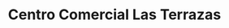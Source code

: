 ---
title: "Centro Comercial Las Terrazas"
url: /san-salvador/centro-comercial-las-terrazas/
shop: centro comercial
---